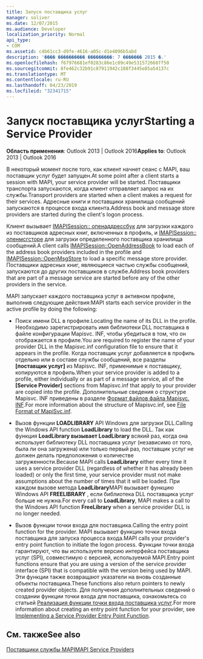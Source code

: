 ```yaml
---
title: Запуск поставщика услуг
manager: soliver
ms.date: 12/07/2015
ms.audience: Developer
localization_priority: Normal
api_type:
- COM
ms.assetid: c4b61cc3-d9fe-4616-a05c-d1e4096b5abd
description: '���� ���������� ���������: 7 ������� 2015 �.'
ms.openlocfilehash: f67976681ef0283c86e1c09c49e531572668ff50
ms.sourcegitcommit: 8fe462c32b91c87911942c188f3445e85a54137c
ms.translationtype: MT
ms.contentlocale: ru-RU
ms.lasthandoff: 04/23/2019
ms.locfileid: "32341715"
---
```

# <a name="starting-a-service-provider"></a><span data-ttu-id="aeb86-103">Запуск поставщика услуг</span><span class="sxs-lookup"><span data-stu-id="aeb86-103">Starting a Service Provider</span></span>

 
  
<span data-ttu-id="aeb86-104">**Область применения**: Outlook 2013 | Outlook 2016</span><span class="sxs-lookup"><span data-stu-id="aeb86-104">**Applies to**: Outlook 2013 | Outlook 2016</span></span> 
  
<span data-ttu-id="aeb86-105">В некоторый момент после того, как клиент начнет сеанс с MAPI, ваш поставщик услуг будет запущен.</span><span class="sxs-lookup"><span data-stu-id="aeb86-105">At some point after a client starts a session with MAPI, your service provider will be started.</span></span> <span data-ttu-id="aeb86-106">Поставщики транспорта запускаются, когда клиент отправляет запрос на их службы.</span><span class="sxs-lookup"><span data-stu-id="aeb86-106">Transport providers are started when a client makes a request for their services.</span></span> <span data-ttu-id="aeb86-107">Адресные книги и поставщики хранилища сообщений запускаются в процессе входа клиента.</span><span class="sxs-lookup"><span data-stu-id="aeb86-107">Address book and message store providers are started during the client's logon process.</span></span>
  
<span data-ttu-id="aeb86-108">Клиент вызывает [IMAPISession:: опенаддрессбук](imapisession-openaddressbook.md) для загрузки каждого из поставщиков адресных книг, включенных в профиль, и [IMAPISession:: опенмсгсторе](imapisession-openmsgstore.md) для загрузки определенного поставщика хранилища сообщений.</span><span class="sxs-lookup"><span data-stu-id="aeb86-108">A client calls [IMAPISession::OpenAddressBook](imapisession-openaddressbook.md) to load each of the address book providers included in the profile and [IMAPISession::OpenMsgStore](imapisession-openmsgstore.md) to load a specific message store provider.</span></span> <span data-ttu-id="aeb86-109">Поставщики адресных книг, являющиеся частью службы сообщений, запускаются до других поставщиков в службе.</span><span class="sxs-lookup"><span data-stu-id="aeb86-109">Address book providers that are part of a message service are started before any of the other providers in the service.</span></span> 
  
<span data-ttu-id="aeb86-110">MAPI запускает каждого поставщика услуг в активном профиле, выполнив следующие действия:</span><span class="sxs-lookup"><span data-stu-id="aeb86-110">MAPI starts each service provider in the active profile by doing the following:</span></span>
  
- <span data-ttu-id="aeb86-111">Поиск имени DLL в профиле.</span><span class="sxs-lookup"><span data-stu-id="aeb86-111">Locating the name of its DLL in the profile.</span></span> <span data-ttu-id="aeb86-112">Необходимо зарегистрировать имя библиотеки DLL поставщика в файле конфигурации Mapisvc. INF, чтобы убедиться в том, что он отображается в профиле.</span><span class="sxs-lookup"><span data-stu-id="aeb86-112">You are required to register the name of your provider DLL in the Mapisvc.inf configuration file to ensure that it appears in the profile.</span></span> <span data-ttu-id="aeb86-113">Когда поставщик услуг добавляется в профиль отдельно или в составе службы сообщений, все разделы **[поставщик услуг]** из Mapisvc. INF, применимые к поставщику, копируются в профиль.</span><span class="sxs-lookup"><span data-stu-id="aeb86-113">When your service provider is added to a profile, either individually or as part of a message service, all of the **[Service Provider]** sections from Mapisvc.inf that apply to your provider are copied into the profile.</span></span> <span data-ttu-id="aeb86-114">Дополнительные сведения о структуре Mapisvc. INF приведены в разделе [Формат файлов файла Mapisvc. INF](file-format-of-mapisvc-inf.md).</span><span class="sxs-lookup"><span data-stu-id="aeb86-114">For more information about the structure of Mapisvc.inf, see [File Format of MapiSvc.inf](file-format-of-mapisvc-inf.md).</span></span>
    
- <span data-ttu-id="aeb86-115">Вызов функции **LOADLIBRARY** API Windows для загрузки DLL.</span><span class="sxs-lookup"><span data-stu-id="aeb86-115">Calling the Windows API function **LoadLibrary** to load the DLL.</span></span> <span data-ttu-id="aeb86-116">Так как функция **LoadLibrary вызывает LoadLibrary** всякий раз, когда она использует библиотеку DLL поставщика услуг (независимо от того, была ли она загружена) или только первый раз, поставщик услуг не должен делать предположения о количестве загруженности.</span><span class="sxs-lookup"><span data-stu-id="aeb86-116">Because MAPI calls **LoadLibrary** either every time it uses a service provider DLL (regardless of whether it has already been loaded) or only the first time, your service provider must not make assumptions about the number of times that it will be loaded.</span></span> <span data-ttu-id="aeb86-117">При каждом вызове метода **LoadLibrary**MAPI вызывает функцию Windows API **FREELIBRARY** , если библиотека DLL поставщика услуг больше не нужна.</span><span class="sxs-lookup"><span data-stu-id="aeb86-117">For every call to **LoadLibrary**, MAPI makes a call to the Windows API function **FreeLibrary** when a service provider DLL is no longer needed.</span></span> 
    
- <span data-ttu-id="aeb86-118">Вызов функции точки входа для поставщика.</span><span class="sxs-lookup"><span data-stu-id="aeb86-118">Calling the entry point function for the provider.</span></span> <span data-ttu-id="aeb86-119">MAPI вызывает функцию точки входа поставщика для запуска процесса входа.</span><span class="sxs-lookup"><span data-stu-id="aeb86-119">MAPI calls your provider's entry point function to initiate the logon process.</span></span> <span data-ttu-id="aeb86-120">Функции точки входа гарантируют, что вы используете версию интерфейса поставщика услуг (SPI), совместимую с версией, используемой MAPI.</span><span class="sxs-lookup"><span data-stu-id="aeb86-120">Entry point functions ensure that you are using a version of the service provider interface (SPI) that is compatible with the version being used by MAPI.</span></span> <span data-ttu-id="aeb86-121">Эти функции также возвращают указатели на вновь созданные объекты поставщика.</span><span class="sxs-lookup"><span data-stu-id="aeb86-121">These functions also return pointers to newly created provider objects.</span></span> <span data-ttu-id="aeb86-122">Для получения дополнительных сведений о создании функции точки входа для поставщика, ознакомьтесь со статьей [Реализация функции точки входа поставщика услуг](implementing-a-service-provider-entry-point-function.md).</span><span class="sxs-lookup"><span data-stu-id="aeb86-122">For more information about creating an entry point function for your provider, see [Implementing a Service Provider Entry Point Function](implementing-a-service-provider-entry-point-function.md).</span></span>
    
## <a name="see-also"></a><span data-ttu-id="aeb86-123">См. также</span><span class="sxs-lookup"><span data-stu-id="aeb86-123">See also</span></span>



[<span data-ttu-id="aeb86-124">Поставщики службы MAPI</span><span class="sxs-lookup"><span data-stu-id="aeb86-124">MAPI Service Providers</span></span>](mapi-service-providers.md)

